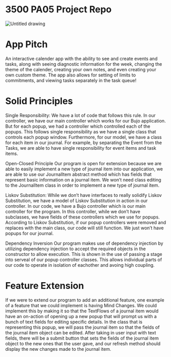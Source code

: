 # 3500 PA05 Project Repo

![Untitled drawing](https://github.com/CS-3500-OOD/pa05-cessnachenandthatch/assets/78924156/14339572-2042-4595-b88f-9b1d889c8719)

# App Pitch
An interactive calender app with the ability to see and create events and tasks,
along with seeing diagnostic information for the week, changing the theme of the calender,
creating your own notes, and even creating your own custom theme. 
The app also allows for setting of limits to commitments,
and viewing tasks separately in the task queue!

# Solid Principles

Single Responsibility: We have a lot of code that follows this rule. In our controller, we have our main controller which works for our Bujo application. But for each popup, we had a controller which controlled each of the popups. This follows single responsibility as we have a single class that controls each popup window. Furthermore, for our model, we have a class for each item in our journal. For example, by separating the Event from the Tasks, we are able to have single responsibility for event items and task items.

Open-Closed Principle
Our program is open for extension because we are able to easily implement a new type of journal item into our application, we are able to use our JournalItem abstract method which has fields that represent basic information on a journal item. We won’t need class editing to the JournalItem class in order to implement a new type of journal item.

Liskov Substitution: While we don’t have interfaces to really solidify Liskov Substitution, we have a model of Liskov Substitution in action in our controller. In our code, we have a Bujo controller which is our main controller for the program. In this controller, while we don’t have subclasses, we have fields of these controllers which we use for popups. According to Liskov Substitution, if our popup controllers were removed and replaces with the main class, our code will still function. We just won’t have popups for our journal. 

Dependency Inversion 
Our program makes use of dependency injection by utilizing 
dependency injection to accept the required objects in the  
constructor to allow execution. This is shown in the use of passing a stage into serveal of our popup controller classes. This allows individual parts of our code to operate in isolation of eachother and avoing high coupling.

# Feature Extension

If we were to extend our program to add an additional feature, one example of a feature that we could implement is having Mind Changes. We could implement this by making it so that the TextFlows of a journal item would have an on-action of opening up a new popup that will prompt us with a bunch of text fields for editing specific details. In the class that is representing this popup, we will pass the journal item so that the fields of the journal item object can be edited. After taking in user input with text fields, there will be a submit button that sets the fields of the journal item object to the new ones that the user gave, and our refresh method should display the new changes made to the journal item.
